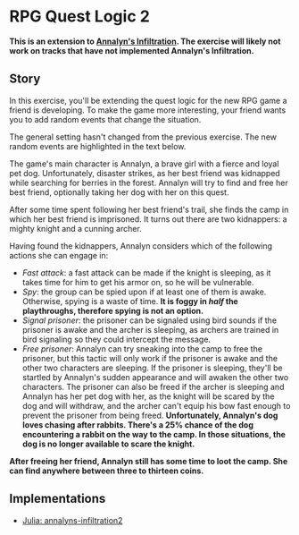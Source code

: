 # RPG Quest Logic 2

**This is an extension to [Annalyn's Infiltration](booleans.rpg-quest-logic.md). The exercise will likely not work on tracks that have not implemented Annalyn's Infiltration.**

## Story

In this exercise, you'll be extending the quest logic for the new RPG game a friend is developing.
To make the game more interesting, your friend wants you to add random events that change the situation.

The general setting hasn't changed from the previous exercise.
The new random events are highlighted in the text below.

The game's main character is Annalyn, a brave girl with a fierce and loyal pet dog.
Unfortunately, disaster strikes, as her best friend was kidnapped while searching for berries in the forest.
Annalyn will try to find and free her best friend, optionally taking her dog with her on this quest.

After some time spent following her best friend's trail, she finds the camp in which her best friend is imprisoned. It turns out there are two kidnappers: a mighty knight and a cunning archer.

Having found the kidnappers, Annalyn considers which of the following actions she can engage in:

- _Fast attack_: a fast attack can be made if the knight is sleeping, as it takes time for him to get his armor on, so he will be vulnerable.<!-- **There is a 5% chance that Annalyn stumbles while approaching the knight. This will wake up the knight and buy him enough time to put on his armor so that a fast attack is no longer possible.** -->
- _Spy_: the group can be spied upon if at least one of them is awake. Otherwise, spying is a waste of time. **It is foggy in _half_ the playthroughs, therefore spying is not an option.**
- _Signal prisoner_: the prisoner can be signaled using bird sounds if the prisoner is awake and the archer is sleeping, as archers are trained in bird signaling so they could intercept the message.
- _Free prisoner_: Annalyn can try sneaking into the camp to free the prisoner, but this tactic will only work if the prisoner is awake and the other two characters are sleeping. If the prisoner is sleeping, they'll be startled by Annalyn's sudden appearance and will awaken the other two characters. The prisoner can also be freed if the archer is sleeping and Annalyn has her pet dog with her, as the knight will be scared by the dog and will withdraw, and the archer can't equip his bow fast enough to prevent the prisoner from being freed. **Unfortunately, Annalyn's dog loves chasing after rabbits. There's a 25% chance of the dog encountering a rabbit on the way to the camp. In those situations, the dog is no longer available to scare the knight.**

**After freeing her friend, Annalyn still has some time to loot the camp. She can find anywhere between three to thirteen coins.**

## Implementations

- [Julia: annalyns-infiltration2][implementation-julia]

[implementation-julia]: ../../languages/julia/exercises/concept/annalyns-infiltration2/.docs/instructions.md
